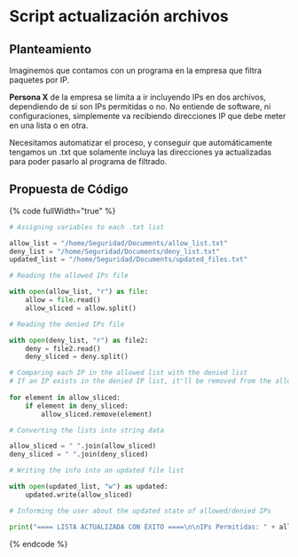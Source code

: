 # Script actualización archivos

## Planteamiento

Imaginemos que contamos con un programa en la empresa que filtra paquetes por IP.&#x20;

**Persona X** de la empresa se limita a ir incluyendo IPs en dos archivos, dependiendo de si son IPs permitidas o no. No entiende de software, ni configuraciones, simplemente va recibiendo direcciones IP que debe meter en una lista o en otra.

Necesitamos automatizar el proceso, y conseguir que automáticamente tengamos un .txt que solamente incluya las direcciones ya actualizadas para poder pasarlo al programa de filtrado.

## Propuesta de Código

{% code fullWidth="true" %}
```python
# Assigning variables to each .txt list

allow_list = "/home/Seguridad/Documents/allow_list.txt"
deny_list = "/home/Seguridad/Documents/deny_list.txt"
updated_list = "/home/Seguridad/Documents/updated_files.txt"

# Reading the allowed IPs file

with open(allow_list, "r") as file:
    allow = file.read()
    allow_sliced = allow.split()

# Reading the denied IPs file

with open(deny_list, "r") as file2:
    deny = file2.read()
    deny_sliced = deny.split()

# Comparing each IP in the allowed list with the denied list
# If an IP exists in the denied IP list, it'll be removed from the allowed list
    
for element in allow_sliced:
    if element in deny_sliced:
        allow_sliced.remove(element)

# Converting the lists into string data

allow_sliced = " ".join(allow_sliced)
deny_sliced = " ".join(deny_sliced)

# Writing the info into an updated file list

with open(updated_list, "w") as updated:
    updated.write(allow_sliced)

# Informing the user about the updated state of allowed/denied IPs 

print("==== LISTA ACTUALIZADA CON ÉXITO ====\n\nIPs Permitidas: " + allow_sliced + "\nIPs Denegadas: " + deny_sliced)
```
{% endcode %}

